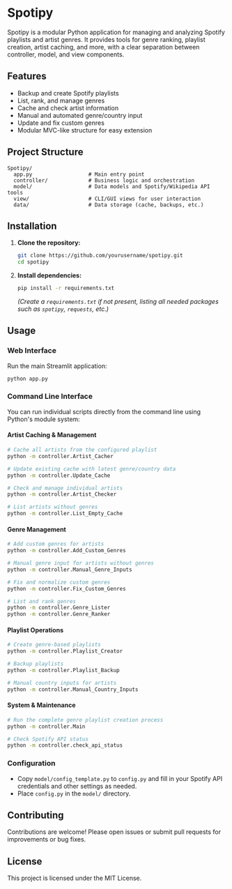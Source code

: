 # Spotipy

Spotipy is a modular Python application for managing and analyzing Spotify playlists and artist genres. It provides tools for genre ranking, playlist creation, artist caching, and more, with a clear separation between controller, model, and view components.

## Features
- Backup and create Spotify playlists
- List, rank, and manage genres
- Cache and check artist information
- Manual and automated genre/country input
- Update and fix custom genres
- Modular MVC-like structure for easy extension

## Project Structure
```
Spotipy/
  app.py                  # Main entry point
  controller/             # Business logic and orchestration
  model/                  # Data models and Spotify/Wikipedia API tools
  view/                   # CLI/GUI views for user interaction
  data/                   # Data storage (cache, backups, etc.)
```

## Installation
1. **Clone the repository:**
   ```bash
   git clone https://github.com/yourusername/spotipy.git
   cd spotipy
   ```
2. **Install dependencies:**
   ```bash
   pip install -r requirements.txt
   ```
   *(Create a `requirements.txt` if not present, listing all needed packages such as `spotipy`, `requests`, etc.)*

## Usage

### Web Interface
Run the main Streamlit application:
```bash
python app.py
```

### Command Line Interface
You can run individual scripts directly from the command line using Python's module system:

#### Artist Caching & Management
```bash
# Cache all artists from the configured playlist
python -m controller.Artist_Cacher

# Update existing cache with latest genre/country data
python -m controller.Update_Cache

# Check and manage individual artists
python -m controller.Artist_Checker

# List artists without genres
python -m controller.List_Empty_Cache
```

#### Genre Management
```bash
# Add custom genres for artists
python -m controller.Add_Custom_Genres

# Manual genre input for artists without genres
python -m controller.Manual_Genre_Inputs

# Fix and normalize custom genres
python -m controller.Fix_Custom_Genres

# List and rank genres
python -m controller.Genre_Lister
python -m controller.Genre_Ranker
```

#### Playlist Operations
```bash
# Create genre-based playlists
python -m controller.Playlist_Creator

# Backup playlists
python -m controller.Playlist_Backup

# Manual country inputs for artists
python -m controller.Manual_Country_Inputs
```

#### System & Maintenance
```bash
# Run the complete genre playlist creation process
python -m controller.Main

# Check Spotify API status
python -m controller.check_api_status
```

### Configuration
- Copy `model/config_template.py` to `config.py` and fill in your Spotify API credentials and other settings as needed.
- Place `config.py` in the `model/` directory.

## Contributing
Contributions are welcome! Please open issues or submit pull requests for improvements or bug fixes.

## License
This project is licensed under the MIT License.
